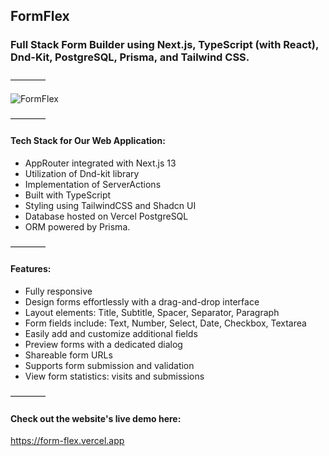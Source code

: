 ## FormFlex

### Full Stack Form Builder using Next.js, TypeScript (with React), Dnd-Kit, PostgreSQL, Prisma, and Tailwind CSS.

————

![FormFlex](https://github.com/alisamirali/form-flex/assets/62913154/68603a5e-6737-4b6d-8fdd-c722eb8260aa)

————

#### Tech Stack for Our Web Application:
- AppRouter integrated with Next.js 13 
- Utilization of Dnd-kit library 
- Implementation of ServerActions 
- Built with TypeScript 
- Styling using TailwindCSS and Shadcn UI 
- Database hosted on Vercel PostgreSQL 
- ORM powered by Prisma.

————

#### Features:
- Fully responsive
- Design forms effortlessly with a drag-and-drop interface
- Layout elements: Title, Subtitle, Spacer, Separator, Paragraph
- Form fields include: Text, Number, Select, Date, Checkbox, Textarea
- Easily add and customize additional fields
- Preview forms with a dedicated dialog
- Shareable form URLs
- Supports form submission and validation
- View form statistics: visits and submissions

————

#### Check out the website's live demo here:
https://form-flex.vercel.app
